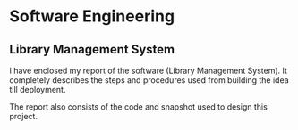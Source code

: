 # Software Engineering
## Library Management System

I have enclosed my report of the software (Library Management System). It completely describes the steps and procedures used from building the idea till deployment.

The report also consists of the code and snapshot used to design this project. 
